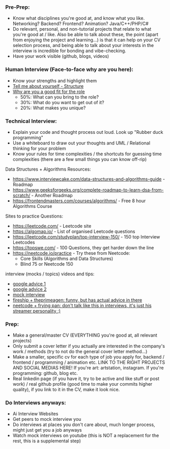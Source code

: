 ### Pre-Prep:
- Know what disciplines you're good at, and know what you like. Networking? Backend? Frontend? Animation? Java/C++/PHP/C#
- Do relevant, personal, and non-tutorial projects that relate to what you're good at / like. Also be able to talk about these, the point (apart from enjoying the project and learning...) is that it can help on your CV selection process, and being able to talk about your interests in the interview is incredible for bonding and vibe-checking.
- Have your work visible (github, blogs, videos)

### Human Interview (Face-to-face why are you here):
- Know your strengths and highlight them
- [Tell me about yourself - Structure](https://youtu.be/es7XtrloDIQ?si=NhnbOkv_cv78lQBT)
- [Why are you a good fit for the role](https://youtu.be/-HfeTdf2gSw?si=vM_KfGTidmcb8QOn)
  - 50%: What can you bring to the role?
  - 30%: What do you want to get out of it?
  - 20%: What makes you unique?

### Technical Interview:
- Explain your code and thought process out loud. Look up "Rubber duck programming"
- Use a whiteboard to draw out your thoughts and UML / Relational thinking for your problem
- Know your rules for time complexities / the shortcuts for guessing time complexities (there are a few small things you can know off-rip)

Data Structures + Algorithms Resources:
- https://www.interviewcake.com/data-structures-and-algorithms-guide - Roadmap
- https://www.geeksforgeeks.org/complete-roadmap-to-learn-dsa-from-scratch/ - Another Roadmap
- https://frontendmasters.com/courses/algorithms/ - Free 8 hour Algorithms Course

Sites to practice Questions:
- https://leetcode.com/ - Leetcode site
- https://algomap.io/ - List of organised Leetcode questions
- https://leetcode.com/studyplan/top-interview-150/ - 150 top Interview Leetcodes
- https://topswe.com/ - 100 Questions, they get harder down the line
- https://neetcode.io/practice - Try these from Neetcode: 
	- Core Skills (Algorithms and Data Structures)
	- Blind 75 or Neetcode 150

interview (mocks / topics) videos and tips:
- [google advice 1](https://youtu.be/XOtrOSatBoY?si=Li0XL_FhQhZBVJIh)
- [google advice 2](https://youtu.be/21pmwl0hrME?si=uXoaBvHa-LQSTVwo)
- [mock interview](https://youtu.be/1qw5ITr3k9E?si=ItTUg7XzVZjtWO4a)
- [fireship + theprimeagen: funny, but has actual advice in there](https://youtu.be/1t1_a1BZ04o?si=w65lDnqxr_MmLhpf)
- [neetcode + frying pan: don't talk like this in interviews, it's just his streamer personality ;)](https://youtu.be/46dZH7LDbf8?si=ndBGXwy-cScm4MZS)

### Prep:
- Make a general/master CV (EVERYTHING you're good at, all relevant projects)
- Only submit a cover letter if you actually are interested in the company's work / methods (try to not do the general cover letter method...)
- Make a smaller, specific cv for each type of job you apply for, backend / frontend / programming / animation etc. LINK TO THE RIGHT PROJECTS AND SOCIAL MEDIAS HERE! If you're art: artstation, instagram. If you're programming: github, blog etc.
- Real linkedin page (if you have it, try to be active and like stuff or post work) / real github profile (good time to make your commits higher quality), if you link to it in the CV, make it look nice.

### Do Interviews anyways:
- Ai Interview Websites
- Get peers to mock interview you
- Do interviews at places you don't care about, much longer process, might just get you a job anyways 
- Watch mock interviews on youtube (this is NOT a replacement for the rest, this is a supplemental step)

